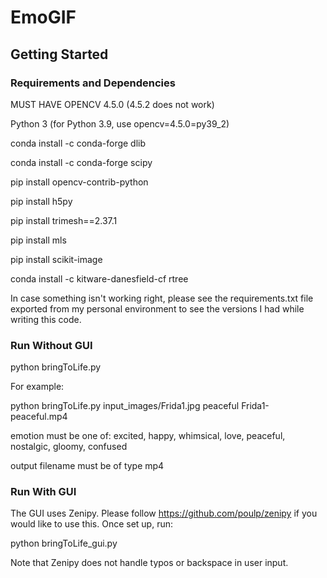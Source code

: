 # EmoGIF


## Getting Started

### Requirements and Dependencies
MUST HAVE OPENCV 4.5.0 (4.5.2 does not work)

Python 3 (for Python 3.9, use opencv=4.5.0=py39_2)

conda install -c conda-forge dlib

conda install -c conda-forge scipy

pip install opencv-contrib-python

pip install h5py

pip install trimesh==2.37.1

pip install mls

pip install scikit-image

conda install -c kitware-danesfield-cf rtree 

In case something isn't working right, please see the requirements.txt file exported from my personal environment to see the versions I had while writing this code.

### Run Without GUI

python bringToLife.py <path-to-selfie-image> <emotion> <output-filename>

For example: 
  
python bringToLife.py input_images/Frida1.jpg peaceful Frida1-peaceful.mp4

emotion must be one of:  excited, happy, whimsical, love, peaceful, nostalgic, gloomy, confused

output filename must be of type mp4
  
### Run With GUI

The GUI uses Zenipy. Please follow https://github.com/poulp/zenipy if you would like to use this.  Once set up, run:
  
python bringToLife_gui.py
  
Note that Zenipy does not handle typos or backspace in user input.
  
